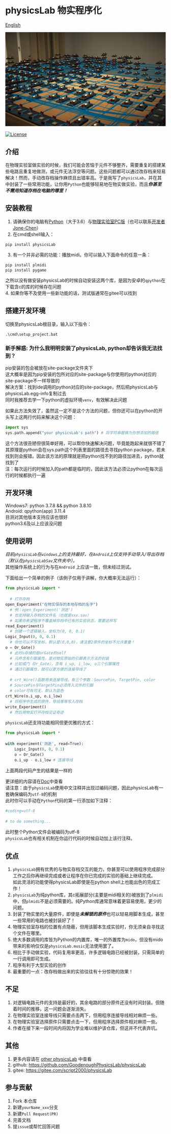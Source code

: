 ﻿# physicsLab 物实程序化

[English](./README.md)

![输入图片说明](./cover.jpg)

[![License](https://img.shields.io/badge/License-MIT-green.svg)](LICENSE) 


## 介绍
在物理实验室做实验的时候，我们可能会苦恼于元件不够整齐，需要重复的搭建某些电路且重复地做测，或元件无法浮空等问题。这些问题都可以通过改存档来轻易解决！然而，手动改存档操作麻烦且出错率高。于是我写了```physicsLab```，并在其中封装了一些常用功能，让你用```Python```也能够轻易地在物实做实验，而且***你甚至不需用知道存档在电脑的哪里！***

## 安装教程

1.  请确保你的电脑有[Python](https://www.python.org)（大于3.6）与[物理实验室PC版](https://www.turtlesim.com/)（也可以联系[开发者Jone-Chen](https://gitee.com/civitasjohn)）
2.  在cmd或shell输入：
```shell
pip install physicsLab
```
3.  有一个并非必需的功能：播放midi。你可以输入下面命令的任意一条：
```shell
pip install plmidi
pip install pygame
```
之所以没有做安装physicsLab的时候自动安装这两个库，是因为安卓的`qpython`在下载含c的库的时候存在问题  
4.  如果你等不及使用一些新功能的话，测试版通常在gitee可以找到

## 搭建开发环境
切换至physicsLab根目录，输入以下指令：
```
.\cmd\setup_project.bat
```

### 新手解惑: 为什么我明明安装了physicsLab, python却告诉我无法找到？
pip安装的包会被放在site-package文件夹下  
这大概率是因为pip安装的包所对应的site-package与你使用的python对应的site-package不一样导致的  
解决方案：找到ide调用的python对应的site-package，然后把physicsLab与physicsLab.egg-info复制过去  
同时我推荐去学一下python的虚拟环境`venv`，有效解决此问题  
  
如果此方法失效了，虽然这一定不是这个方法的问题，但你还可以在python的开头写上这两行代码来解决这个问题：  
```python
import sys
sys.path.append("your physicsLab's path") # 将字符串替换为你想添加的路径
```
这个方法很丑陋但很简单好用，可以帮你快速解决问题，毕竟能跑起来就很不错了   
其原理是python会在sys.path这个列表里面的路径去寻找python package，若未找到则会报错。因此该方法的原理就是把python找不到的路径加进去，python就找到了   
注：每次运行的时候加入的path都是临时的，因此该方法必须让python在每次运行的时候都执行一遍   


## 开发环境
Windows7: python 3.7.8  &&  python 3.8.10  
Android: qpython(app) 3.11.4  
目测对其他版本支持应该也很好  
python3.6及以上应该没问题

## 使用说明
*目前```physicsLab```在```windows```上的支持最好，在`Android`上仅支持手动导入/导出存档（默认在```physicsLabSav```文件夹中）。*  
其他操作系统上的行为与在`Android`  上应该一致，但未经过测试。  

下面给出一个简单的例子（该例子仅用于讲解，你大概率无法运行）：
```Python
from physicsLab import *

  # 打开存档
open_Experiment("在物实保存的本地存档的名字")
  # 例：open_Experiment('测逝')
  # 也支持输入存档的文件名（也就是xxx.sav）
  # 如果你希望程序不覆盖掉存档中已有的实验状态，需要这样写
read_Experiment()
  # 创建一个逻辑输入，坐标为(0, 0, 0.1)
Logic_Input(0, 0, 0.1)
  # 你也可以不写坐标，默认是(0,0,0)，请注意2原件的坐标不允许重叠！
o = Or_Gate()
  # 此时o存储的是orGate的self
  # 元件含有引脚属性，是对物实原始的引脚表示方法的封装
  # 比如或门（Or_Gate），含有 i_up, i_low, o三个引脚属性
  # 通过引脚属性，就可以更方便的连接导线了

  # crt_Wire()函数用来连接导线，有三个参数：SourcePin, TargetPin, color
  # SourcePin与TargetPin必须传入元件的引脚
  # color可有可无，默认为蓝色
crt_Wire(o.i_up, o.i_low)
  # 将程序中生成的原件，导线等等写入存档
write_Experiment()
  # 然后用物实打开存档见证奇迹
```

```physicsLab```还支持功能相同但更优雅的方式：
```python
from physicsLab import *

with experiment('测逝', read=True):
    Logic_Input(0, 0, 0.1)
    o = Or_Gate()
    o.i_up - o.i_low # 连接导线
```
上面两段代码产生的结果是一样的  
  
更详细的内容请在[Doc](./Doc)中查看  
请注意：由于`physicsLab`使用中文注释并出现过编码问题，因此physicsLab有一套确保编码为`utf-8`的机制  
此时你可以手动在```Python```代码的第一行添加如下注释：
```Python
#coding=utf-8

# to do something...
```  
此时整个Python文件会被编码为utf-8  
`physicsLab`也有相关机制在你运行代码的时候自动加上该行注释。

## 优点
1.  `physicsLab`拥有优秀的与物实存档交互的能力，你甚至可以使用程序完成部分工作之后你再继续完成或者让程序在你已完成的实验的基础上继续完成。  
  如此灵活的功能使得physicsLab即使是在python shell上也能出色的完成工作！
2.  `physicsLab`为纯python库，其c拓展部分(主要是midi相关的)被放到了`plmidi`中，但`plmidi`不是必须需要的。纯Python库通常意味着更容易使用，更少的问题。
3.  封装了物实里的大量原件，即使是***未解锁的原件***也可以轻易用脚本生成，甚至一些常用的电路也被封装好了！
4.  物理实验室存档的位置有点隐蔽，但用该脚本生成实验时，你无须亲自寻找这个文件在哪里。
5.  绝大多数调用的库皆为Python的内置库，唯一的外置库为`mido`，但没有mido带来的影响仅仅是`physicsLab.music`无法使用罢了。
6.  相比于手动做实验，代码复用率更高，许多逻辑电路已经被封装，只需简单的一行调用即可生成。
7.  程序有利于大型实验的创作
8.  最重要的一点：改存档做出来的实验往往有十分惊艳的效果！

## 不足
1. 对逻辑电路元件的支持是最好的，其余电路的部分原件还没有时间封装。但随着时间的推移，这一问题会逐渐消失。
2. 在物理实验室连接导线只需要点击两下，但用程序连接导线相对麻烦一些。
3. 在物理实验室选择原件只需要点击一下，但用程序选择原件相对麻烦一些。
4. 作者在接下来一段时间内将因为学业难以维护该仓库，但这并不代表弃坑。

## 其他
1. 更多内容请在 [other physicsLab](https://gitee.com/script2000/temporary-warehouse/tree/master/other%20physicsLab) 中查看
2. github: https://github.com/GoodenoughPhysicsLab/physicsLab
3. gitee: https://gitee.com/script2000/physicsLab

## 参与贡献
1.  Fork 本仓库
2.  新建```yourName_xxx```分支
3.  新建`Pull Request(PR)`
4.  完善文档
5.  提`issue`或帮忙回答问题
